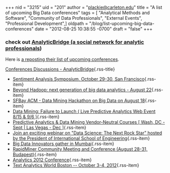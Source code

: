 +++
nid = "3215"
uid = "201"
author = "plackie@carleton.edu"
title = "A list of upcoming Big Data conferences"
tags = [ "Analytical Methods and Software", "Community of Data Professionals", "External Events", "Professional Development",]
oldpath = "/blog/list-upcoming-big-data-conferences"
date = "2012-08-25 10:38:55 -0700"
draft = "false"
+++
### check out [AnalyticBridge (a social network for analytic professionals](http://www.analyticbridge.com/ "Analytic Bridge group"))

Here is [a reposting their list of upcoming
conferences](http://www.analyticbridge.com/group/conferences "big data conferences").

[Conferences Discussions -
AnalyticBridge](http://www.analyticbridge.com/group/conferences){.rss-title}

-   [Sentiment Analysis Symposium, October 29-30, San
    Francisco](http://www.analyticbridge.com/xn/detail/2004291:Topic:208752){.rss-item}
-   [Beyond Hadoop: next generation of big data analytics - August
    22](http://www.analyticbridge.com/xn/detail/2004291:Topic:207877){.rss-item}
-   [SFBay ACM - Data Mining Hackathon on Big Data on August
    18](http://www.analyticbridge.com/xn/detail/2004291:Topic:207562){.rss-item}
-   [Data Mining: Failure to Launch ( Live Predictive Analytics Web
    Event 8/15 & 9/6
    )](http://www.analyticbridge.com/xn/detail/2004291:Topic:207013){.rss-item}
-   [Predictive Analytics & Data Mining Vendor-Neutral Courses \[ Wash,
    DC - Sept \| Las Vegas - Dec
    \]](http://www.analyticbridge.com/xn/detail/2004291:Topic:207120){.rss-item}
-   [Join an exciting webinar on \"Data Science: The Next Rock Star\"
    hosted by the President of International School of
    Engineering](http://www.analyticbridge.com/xn/detail/2004291:Topic:206864){.rss-item}
-   [Big Data Innovators gather in
    Mumbai](http://www.analyticbridge.com/xn/detail/2004291:Topic:206005){.rss-item}
-   [RapidMiner Community Meeting and Conference (August 28-31,
    Budapest)](http://www.analyticbridge.com/xn/detail/2004291:Topic:206312){.rss-item}
-   [Analytics 2012
    Conference](http://www.analyticbridge.com/xn/detail/2004291:Topic:205978){.rss-item}
-   [Text Analytics World Boston -- October 3-4,
    2012](http://www.analyticbridge.com/xn/detail/2004291:Topic:205613){.rss-item}
